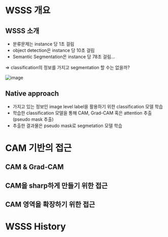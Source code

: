 # WSSS 개요

## WSSS 소개
* 분류문제는 instance 당 1초 걸림
* object detection은 instance 당 10초 걸림
* Semantic Segmentation은 instance 당 78초 걸림...

=> classification의 정보를 가지고 segmentation 할 수는 없을까?

![image](https://user-images.githubusercontent.com/63588046/166401521-94992f96-2693-47c4-af92-9770690f6824.png)


## Native approach
* 가지고 있는 정보인 image level label을 활용하기 위한 classification 모델 학습
* 학습한 classification 모델을 통해 CAM, Grad-CAM 혹은 attention 추출 (pseudo mask 추출)
* 추출한 결과물은 pseudo mask로 segmetation 모델 학습


# CAM 기반의 접근

## CAM & Grad-CAM

## CAM을 sharp하게 만들기 위한 접근

## CAM 영역을 확장하기 위한 접근



# WSSS History
